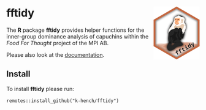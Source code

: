 # fftidy <img src="man/figures/logo.png" align="right" alt="" width="120" />

The **R** package **fftidy** provides helper functions for the inner-group dominance analysis of capuchins within the *Food For Thought* project of the MPI AB.

Please also look at the [documentation](https://k-hench.github.io/fftidy/).

## Install

To install **fftidy** please run:
```
remotes::install_github("k-hench/fftidy")
```
